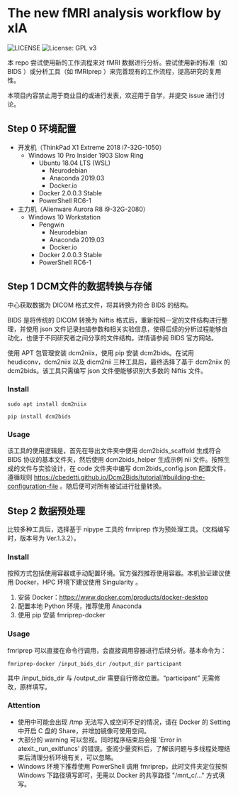 # The new fMRI analysis workflow by xIA

![LICENSE](https://img.shields.io/badge/license-Anti%20996-blue.svg) ![License: GPL v3](https://img.shields.io/badge/License-GPLv3-blue.svg)

本 repo 尝试使用新的工作流程来对 fMRI 数据进行分析。尝试使用新的标准（如 BIDS ）或分析工具（如 fMRIprep ）来完善现有的工作流程，提高研究的复用性。

本项目内容禁止用于商业目的或进行发表，欢迎用于自学，并提交 issue 进行讨论。

## Step 0 环境配置

- 开发机（ThinkPad X1 Extreme 2018 i7-32G-1050）
  - Windows 10 Pro Insider 1903 Slow Ring
    - Ubuntu 18.04 LTS (WSL)
      - Neurodebian
      - Anaconda 2019.03
      - Docker.io
    - Docker 2.0.0.3 Stable
    - PowerShell RC6-1
- 主力机（Alienware Aurora R8 i9-32G-2080）
  - Windows 10 Workstation
    - Pengwin
      - Neurodebian
      - Anaconda 2019.03
      - Docker.io
    - Docker 2.0.0.3 Stable
    - PowerShell RC6-1

## Step 1 DCM文件的数据转换与存储

中心获取数据为 DICOM 格式文件，将其转换为符合 BIDS 的结构。

BIDS 是将传统的 DICOM 转换为 Niftis 格式后，重新按照一定的文件结构进行整理，并使用 json 文件记录扫描参数和相关实验信息，使得后续的分析过程能够自动化，也便于不同研究者之间分享的文件结构。详情请参阅 BIDS 官方网站。

使用 APT 包管理安装 dcm2niix，使用 pip 安装 dcm2bids。在试用 heudiconv，dcm2niix 以及 dicm2nii 三种工具后，最终选择了基于 dcm2niix 的 dcm2bids。该工具只需编写 json 文件便能够识别大多数的 Niftis 文件。

### Install

`sudo apt install dcm2niix`

`pip install dcm2bids`

### Usage

该工具的使用逻辑是，首先在导出文件夹中使用 dcm2bids_scaffold 生成符合 BIDS 协议的基本文件夹，然后使用 dcm2bids_helper 生成示例 nii 文件。按照生成的文件与实验设计，在 code 文件夹中编写 dcm2bids_config.json 配置文件，遵循规则 https://cbedetti.github.io/Dcm2Bids/tutorial/#building-the-configuration-file 。随后便可对所有被试进行批量转换。

## Step 2 数据预处理

比较多种工具后，选择基于 nipype 工具的 fmriprep 作为预处理工具。（文档编写时，版本号为 Ver.1.3.2）。

### Install

按照方式包括使用容器或手动配置环境。官方强烈推荐使用容器。本机验证建议使用 Docker，HPC 环境下建议使用 Singularity 。

1. 安装 Docker：<https://www.docker.com/products/docker-desktop>
2. 配置本地 Python 环境，推荐使用 Anaconda
3. 使用 pip 安装 fmriprep-docker

### Usage

fmriprep 可以直接在命令行调用，会直接调用容器进行后续分析。基本命令为：

`fmriprep-docker /input_bids_dir /output_dir participant`

其中 /input_bids_dir 与 /output_dir 需要自行修改位置。“participant” 无需修改，原样填写。

### Attention

- 使用中可能会出现 /tmp 无法写入或空间不足的情况，请在 Docker 的 Setting 中开启 C 盘的 Share，并增加镜像可使用空间。
- 大部分的 warning 可以忽视。同时程序结束后会报 'Error in atexit._run_exitfuncs' 的错误。查阅少量资料后，了解该问题与多线程处理结束后清理分析环境有关，可以忽略。
- Windows 环境下推荐使用 PowerShell 调用 fmriprep，此时文件夹定位按照 Windows 下路径填写即可，无需以 Docker 的共享路径 "/mnt_c/..." 方式填写。
